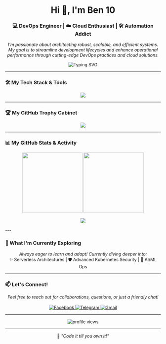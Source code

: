 <h1 align="center">Hi 👋, I'm Ben 10</h1>
<h3 align="center">💻 DevOps Engineer | ☁️ Cloud Enthusiast | 🛠️ Automation Addict</h3>

<p align="center">
  <em>I'm passionate about architecting robust, scalable, and efficient systems. My goal is to streamline development lifecycles and enhance operational performance through cutting-edge DevOps practices and cloud solutions.</em>
</p>

<p align="center">
  <img src="https://readme-typing-svg.demolab.com?font=Fira+Code&size=24&pause=1000&color=58A6FF&center=true&vCenter=true&width=600&lines=🚀+DevOps+%7C+Cloud+%7C+Automation+🚀;💻+Building+CI%2FCD+pipelines+like+a+ninja;💡+Orchestrating+containers+with+Kubernetes;☁️+Leveraging+AWS+%26+GCP+for+powerful+solutions;⚙️+Automating+everything+with+Ansible+%26+Terraform;🌱+Always+learning+new+technologies" alt="Typing SVG" />
</p>

---

### 🛠️ My Tech Stack & Tools

<p align="center">
  <img src="https://skillicons.dev/icons?i=aws,gcp,docker,kubernetes,jenkins,terraform,ansible,helm,prometheus,grafana,git,github,linux,bash,python,java&perline=8" />
</p>

---

### 🏆 My GitHub Trophy Cabinet

<p align="center">
  <img src="https://github-profile-trophy.vercel.app/?username=YOUR_GITHUB_USERNAME&theme=tokyonight&no-bg=true&no-frame=true&row=1&column=7&margin-w=15&margin-h=15" />
</p>

---

### 📊 My GitHub Stats & Activity

<p align="center">
  <img src="https://github-readme-stats.vercel.app/api?username=YOUR_GITHUB_USERNAME&show_icons=true&theme=tokyonight&hide_border=true&include_all_commits=true&count_private=true" height="195"/>
  <img src="https://github-readme-stats.vercel.app/api/top-langs/?username=YOUR_GITHUB_USERNAME&layout=compact&theme=tokyonight&hide_border=true&langs_count=8" height="195"/>
</p>
<p align="center">
  <img src="https://github-readme-streak-stats.herokuapp.com/?user=YOUR_GITHUB_USERNAME&theme=tokyonight&hide_border=true&date_format=M%20j%5B%2C%20Y%5D"/>
</p>
---

### 🌱 What I'm Currently Exploring

<p align="center">
  <em>Always eager to learn and adapt! Currently diving deeper into:</em>
  <br/>
  ✨ Serverless Architectures | 🛡️ Advanced Kubernetes Security | 🤖 AI/ML Ops
</p>

---

### 📫 Let's Connect!

<p align="center">
  <em>Feel free to reach out for collaborations, questions, or just a friendly chat!</em>
  <br/><br/>
  <a href="https://facebook.com/on.soben.devops" target="_blank">
    <img src="https://img.shields.io/badge/Facebook-1877F2?style=for-the-badge&logo=facebook&logoColor=white" alt="Facebook"/>
  </a>
  <a href="https://t.me/onsoben" target="_blank">
    <img src="https://img.shields.io/badge/Telegram-26A5E4?style=for-the-badge&logo=telegram&logoColor=white" alt="Telegram"/>
  </a>
  <a href="mailto:onsoben.dev@gmail.com">
    <img src="https://img.shields.io/badge/Gmail-D14836?style=for-the-badge&logo=gmail&logoColor=white" alt="Gmail"/>
  </a>
  </p>

---

<p align="center">
  <img src="https://komarev.com/ghpvc/?username=YOUR_GITHUB_USERNAME&label=Profile%20Views&color=0e75b6&style=flat-square" alt="profile views" />
</p>

---

<p align="center">
  🧠 <em>"Code it till you own it!"</em>
</p>

